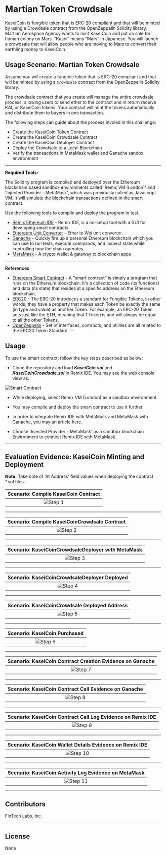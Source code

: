 # Martian Token Crowdsale

KaseiCoin is fungible token that is ERC-20 compliant and that will be minted by using a Crowdsale contract from the OpenZeppelin Solidity library. Martian Aerospace Agency wants to mint KaseiCoin and put on sale for human colony on Mars. “Kasei” means “Mars” in Japanese. You will launch a crowdsale that will allow people who are moving to Mars to convert their earthling money to KaseiCoin.
## Usage Scenario: Martian Token Crowdsale

Assume you will create a fungible token that is ERC-20 compliant and that will be minted by using a `Crowdsale` contract from the OpenZeppelin Solidity library.

The crowdsale contract that you create will manage the entire crowdsale process, allowing users to send ether to the contract and in return receive KAI, or KaseiCoin tokens. Your contract will mint the tokens automatically and distribute them to buyers in one transaction.

The following steps can guide about the process involed in this challenge:

- Create the KaseiCoin Token Contract
- Create the KaseiCoin Crowdsale Contract
- Create the KaseiCoin Deployer Contract
- Deploy the Crowdsale to a Local Blockchain
- Verify the transactions in MetaMask wallet and Ganache sandox environment

---

**Required Tools:**

The Solidity program is compiled and deployed over the Ethereum blockchain based sandbox environments called 'Remix VM (London)' and 'Injected Provider - MetaMask', which was previously called as Javascript VM. It will simulate the blockchain transactions defined in the smart contract.

Use the following tools to compile and deploy the program to test.

* [Remix Ethereum IDE](https://remix-project.org/) - Remix IDE, is a no-setup tool with a GUI for developing smart contracts.
* [Ethereum Unit Converter](https://eth-converter.com/) - Ether to Wei unit convertor.
* [Ganache](https://trufflesuite.com/ganache/) - Quickly fire up a personal Ethereum blockchain which you can use to run tests, execute commands, and inspect state while controlling how the chain operates.
* [MetaMask](https://metamask.io/) - A crypto wallet & gateway to blockchain apps

---

**References:**

* [Ethereum Smart Contract](https://ethereum.org/en/smart-contracts/) - A "smart contract" is simply a program that runs on the Ethereum blockchain. It's a collection of code (its functions) and data (its state) that resides at a specific address on the Ethereum blockchain.
* [ERC20](https://ethereum.org/en/developers/docs/standards/tokens/erc-20/) - The ERC-20 introduces a standard for Fungible Tokens, in other words, they have a property that makes each Token be exactly the same (in type and value) as another Token. For example, an ERC-20 Token acts just like the ETH, meaning that 1 Token is and will always be equal to all the other Tokens.
* [OpenZeppelin](https://docs.openzeppelin.com/contracts/2.x/api/token/erc20) - Set of interfaces, contracts, and utilities are all related to the ERC20 Token Standard.
--
## Usage

To use the smart contract, follow the key steps described as below:

- Clone the repository and load ***KaseiCoin.sol*** and ***KaseiCoinCrowdsale.sol*** in Remix IDE. You may see the web console view as:

![Smart Contract](Images/App_Usage.png)

- While deploying, select Remix VM (London) as a sandbox environment.

- You may compile and deploy the smart contract to use it further.

- In order to integrate Remix IDE with MetaMask and MetaMask with Ganache, you may an article [here](https://www.geeksforgeeks.org/how-to-set-up-ganche-with-metamask/).

- Choose 'Injected Provider - MetaMask' as a sandbox blockchain Environment to connect Remix IDE with MetaMask. 

---
## Evaluation Evidence: KaseiCoin Minting and Deployment

**Note:** Take note of 'At Address' field values when deploying the contract *.sol files.

|Scenario: Compile KaseiCoin Contract|
|:-:|
|![Step 1](Images/KaseiCoin.png)|

---

|Scenario: Compile KaseiCoinCrowdsale Contract|
|:-:|
|![Step 2](Images/KaseiCoinCrowdsale.png)|

---

|Scenario: KaseiCoinCrowdsaleDeployer with MetaMask|
|:-:|
|![Step 3](Images/KaseiCoinCrowdsaleDeployer.png)|

---

|Scenario: KaseiCoinCrowdsaleDeployer Deployed|
|:-:|
|![Step 4](Images/KaseiCoinCrowdsaleDeployed.png)|

---

|Scenario: KaseiCoinCrowdsale Deployed Address|
|:-:|
|![Step 5](Images/KaseiCoinCrowdsale_Deployed_Address.png)|

---

|Scenario: KaseiCoin Purchased|
|:-:|
|![Step 6](Images/KaseiCoin_Purchased.png)|

---

|Scenario: KaseiCoin Contract Creation Evidence on Ganache|
|:-:|
|![Step 7](Images/KaseiCoin_Contract_Creation.png)|

---

|Scenario: KaseiCoin Contract Call Evidence on Ganache|
|:-:|
|![Step 8](Images/KaseiCoin_Contract_Call.png)|

---

|Scenario: KaseiCoin Contract Call Log Evidence on Remix IDE|
|:-:|
|![Step 9](Images/KaseiCoin_Contract_Call_Log.png)|

---

|Scenario: KaseiCoin Wallet Details Evidence on Remix IDE|
|:-:|
|![Step 10](Images/KaseiCoin_wallet_Details.png)|

---

|Scenario: KaseiCoin Activity Log Evidence on MetaMask|
|:-:|
|![Step 11](Images/KaseiCoin_Metamask.png)|

---

## Contributors

FinTech Labs, Inc.

---

## License

None
